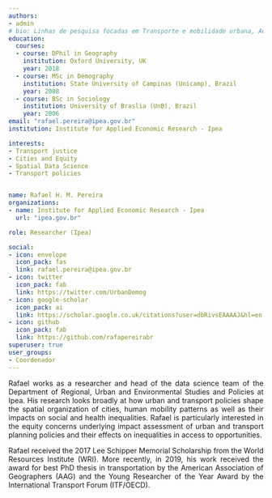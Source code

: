 ```yaml
---
authors:
- admin
# bio: Linhas de pesquisa focadas em Transporte e mobilidade urbana, Acessibilidade, Equidade e Cidades.
education:
  courses:
  - course: DPhil in Geography
    institution: Oxford University, UK
    year: 2018
  - course: MSc in Demography
    institution: State University of Campinas (Unicamp), Brazil
    year: 2008
  - course: BSc in Sociology
    institution: University of Braslia (UnB), Brazil
    year: 2006
email: "rafael.pereira@ipea.gov.br"
institution: Institute for Applied Economic Research - Ipea

interests:
- Transport justice
- Cities and Equity
- Spatial Data Science
- Transport policies


name: Rafael H. M. Pereira
organizations:
- name: Institute for Applied Economic Research - Ipea
  url: "ipea.gov.br"

role: Researcher (Ipea)

social:
- icon: envelope
  icon_pack: fas
  link: rafael.pereira@ipea.gov.br
- icon: twitter
  icon_pack: fab
  link: https://twitter.com/UrbanDemog
- icon: google-scholar
  icon_pack: ai
  link: https://scholar.google.co.uk/citations?user=dbRivsEAAAAJ&hl=en
- icon: github
  icon_pack: fab
  link: https://github.com/rafapereirabr
superuser: true
user_groups:
- Coordenador
---
```


<p align="justify">
Rafael works as a researcher and head of the data science team of the Department of Regional, Urban and Environmental Studies and Policies at Ipea. His research looks broadly at how urban and transport policies shape the spatial organization of cities, human mobility patterns as well as their impacts on social and health inequalities. Rafael is particularly interested in the equity concerns underlying impact assessment of urban and transport planning policies and their effects on inequalities in access to opportunities. </p>

<p align="justify">
Rafael received the 2017 Lee Schipper Memorial Scholarship from the World Resources Institute (WRI). More recently, in 2019, his work received the award for best PhD thesis in transportation by the American Association of Geographers (AAG) and the Young Researcher of the Year Award by the International Transport Forum (ITF/OECD).
</p>
